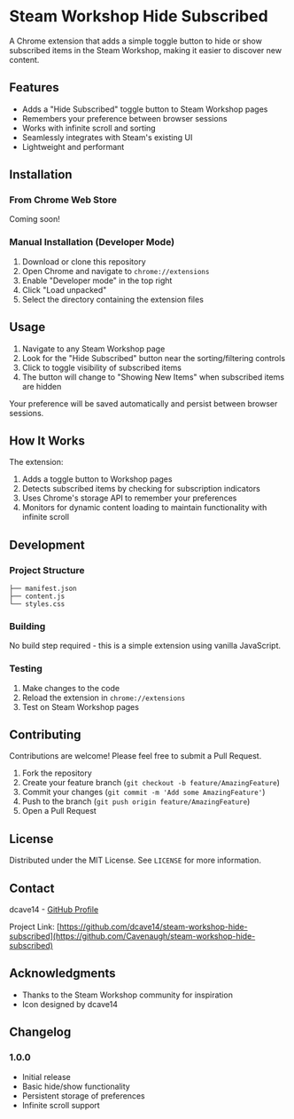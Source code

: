 # Steam Workshop Hide Subscribed

A Chrome extension that adds a simple toggle button to hide or show subscribed items in the Steam Workshop, making it easier to discover new content.

## Features

- Adds a "Hide Subscribed" toggle button to Steam Workshop pages
- Remembers your preference between browser sessions
- Works with infinite scroll and sorting
- Seamlessly integrates with Steam's existing UI
- Lightweight and performant

## Installation

### From Chrome Web Store
Coming soon!

### Manual Installation (Developer Mode)
1. Download or clone this repository
2. Open Chrome and navigate to `chrome://extensions`
3. Enable "Developer mode" in the top right
4. Click "Load unpacked"
5. Select the directory containing the extension files

## Usage

1. Navigate to any Steam Workshop page
2. Look for the "Hide Subscribed" button near the sorting/filtering controls
3. Click to toggle visibility of subscribed items
4. The button will change to "Showing New Items" when subscribed items are hidden

Your preference will be saved automatically and persist between browser sessions.

## How It Works

The extension:
1. Adds a toggle button to Workshop pages
2. Detects subscribed items by checking for subscription indicators
3. Uses Chrome's storage API to remember your preferences
4. Monitors for dynamic content loading to maintain functionality with infinite scroll

## Development

### Project Structure
```
├── manifest.json
├── content.js
└── styles.css
```

### Building
No build step required - this is a simple extension using vanilla JavaScript.

### Testing
1. Make changes to the code
2. Reload the extension in `chrome://extensions`
3. Test on Steam Workshop pages

## Contributing

Contributions are welcome! Please feel free to submit a Pull Request.

1. Fork the repository
2. Create your feature branch (`git checkout -b feature/AmazingFeature`)
3. Commit your changes (`git commit -m 'Add some AmazingFeature'`)
4. Push to the branch (`git push origin feature/AmazingFeature`)
5. Open a Pull Request

## License

Distributed under the MIT License. See `LICENSE` for more information.

## Contact

dcave14 - [GitHub Profile](https://github.com/dcave14)

Project Link: [https://github.com/dcave14/steam-workshop-hide-subscribed](https://github.com/Cavenaugh/steam-workshop-hide-subscribed)

## Acknowledgments

- Thanks to the Steam Workshop community for inspiration
- Icon designed by dcave14

## Changelog

### 1.0.0
- Initial release
- Basic hide/show functionality
- Persistent storage of preferences
- Infinite scroll support